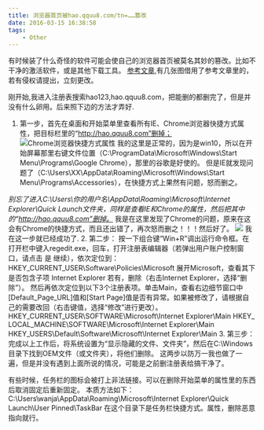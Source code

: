 ```yaml
---
title: 浏览器首页被hao.qquu8.com/tn=……篡改
date: 2016-03-15 16:38:58
tags:
    - Other
---
```

有时候装了什么奇怪的软件可能会使自己的浏览器首页被莫名其妙的篡改。比如不干净的激活软件，或是其他下载工具。
[参考文章](http://www.techweb.com.cn/internet/2015-07-20/2177852.shtml),有几张图借用了参考文章里的，若有侵权请提出，立刻更改。
<!-- more -->
刚开始,我进入注册表搜索hao123,hao.qquu8.com，把能删的都删完了，但是并没有什么卵用。后来照下边的方法才弄好.

1. 第一步，首先在桌面和开始菜单里查看所有IE、Chrome浏览器快捷方式属性，把目标栏里的“http://hao.qquu8.com”删掉；
![Chrome浏览器快捷方式属性](http://7xrtyi.com1.z0.glb.clouddn.com/hexoBlog_img_other-index-changed-1.jpg)
我的这里是正常的，因为是win10，所以在开始屏幕那里右键文件位置（C:\ProgramData\Microsoft\Windows\Start Menu\Programs\Google Chrome），那里的谷歌是好使的。
但是IE就发现问题了（C:\Users\XX\AppData\Roaming\Microsoft\Windows\Start Menu\Programs\Accessories），在快捷方式上果然有问题，怒而删之。

*别忘了进入C:\Users\你的用户名\AppData\Roaming\Microsoft\Internet Explorer\Quick Launch文件夹，同样是查看IE和Chrome的属性，然后把其中的“http://hao.qquu8.com”删掉。*
我是在这里发现了Chrome的问题，原来在这会有Chrome的快捷方式，而且还出错了，再次怒而删之！！！然后好了。
![](http://7xrtyi.com1.z0.glb.clouddn.com/hexoBlog_img_other-index-changed-2.png)
我在这一步就已经成功了.
2. 第二步： 按一下组合键“Win+R”调出运行命令框。在打开栏中键入regedit.exe，回车，打开注册表编辑器（若弹出用户账户控制窗口，请点击 是 继续），依次定位到：
HKEY_CURRENT_USER\Software\Policies\Microsoft
展开Microsoft，查看其下是否包含子项 Internet Explorer 若有，删除（右击Internet Explorer，选择“删除”）。
然后再依次定位到以下3个注册表项。单击Main，查看右边细节窗口中[Default_Page_URL]值和[Start Page]值是否有异常。如果被修改了，请根据自己的需要改回（右击键值，选择“修改”进行更改）。
HKEY_CURRENT_USER\SOFTWARE\Microsoft\Internet Explorer\Main
HKEY_ LOCAL_MACHINE\SOFTWARE\Microsoft\Internet Explorer\Main
HKEY_USERS\Default\Software\Microsoft\Internet Explorer\Main
3. 第三步：
完成以上工作后，将系统设置为“显示隐藏的文件、文件夹”，然后在C:\Windows目录下找到OEM文件（或文件夹），将他们删除。
这两步以防万一我也做了一遍，但是并没有遇到上面所说的情况，可能是之前删注册表给搞干净了。
 
有些时候，任务栏的图标会被打上非法链接。可以在删除开始菜单的属性里的东西后取消固定后重新固定。
本质方法如下：
C:\Users\wanja\AppData\Roaming\Microsoft\Internet Explorer\Quick Launch\User Pinned\TaskBar
在这个目录下是任务栏快捷方式。属性，删除恶意指向就行。 


